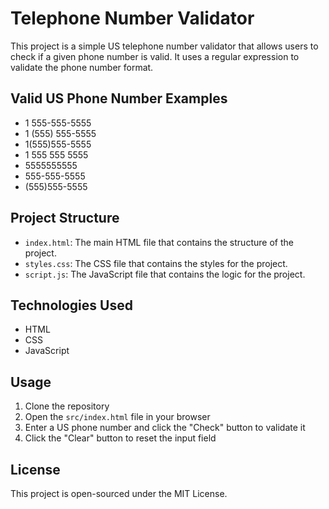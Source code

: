 # Telephone Number Validator

This project is a simple US telephone number validator that allows users to check if a given phone number is valid. It uses a regular expression to validate the phone number format.

## Valid US Phone Number Examples

- 1 555-555-5555
- 1 (555) 555-5555
- 1(555)555-5555
- 1 555 555 5555
- 5555555555
- 555-555-5555
- (555)555-5555

## Project Structure

- `index.html`: The main HTML file that contains the structure of the project.
- `styles.css`: The CSS file that contains the styles for the project.
- `script.js`: The JavaScript file that contains the logic for the project.

## Technologies Used

- HTML
- CSS
- JavaScript

## Usage

1. Clone the repository
2. Open the `src/index.html` file in your browser
3. Enter a US phone number and click the "Check" button to validate it
4. Click the "Clear" button to reset the input field

## License

This project is open-sourced under the MIT License.
